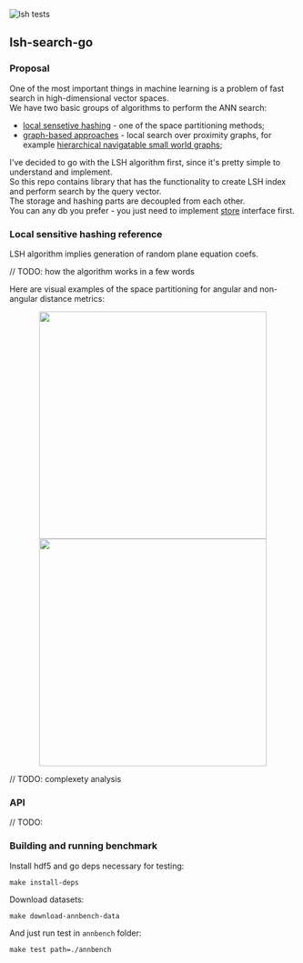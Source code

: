 ![lsh tests](https://github.com/gasparian/lsh-search-go/actions/workflows/test.yml/badge.svg?branch=master)
## lsh-search-go  

### Proposal  

One of the most important things in machine learning is a problem of fast search in high-dimensional vector spaces.  
We have two basic groups of algorithms to perform the ANN search:  
 - [local sensetive hashing](https://en.wikipedia.org/wiki/Locality-sensitive_hashing) - one of the space partitioning methods;  
 - [graph-based approaches](https://en.wikipedia.org/wiki/Small-world_network) - local search over proximity graphs, for example [hierarchical navigatable small world graphs](https://arxiv.org/pdf/1603.09320.pdf);  

I've decided to go with the LSH algorithm first, since it's pretty simple to understand and implement.  
So this repo contains library that has the functionality to create LSH index and perform search by the query vector.  
The storage and hashing parts are decoupled from each other.  
You can any db you prefer - you just need to implement [store](https://github.com/gasparian/lsh-search-go/blob/master/store/store.go) interface first.  

### Local sensitive hashing reference   

LSH algorithm implies generation of random plane equation coefs.  

// TODO: how the algorithm works in a few words  

Here are visual examples of the space partitioning for angular and non-angular distance metrics:  
<p align="center"> <img src="https://github.com/gasparian/lsh-search-go/blob/master/pics/non-biased.jpg" height=400/>  <img src="https://github.com/gasparian/lsh-search-go/blob/master/pics/biased.jpg" height=400/> </p>  

// TODO: complexety analysis  

### API  

// TODO:  

### Building and running benchmark  

Install hdf5 and go deps necessary for testing:  
```
make install-deps
```  
Download datasets:  
```
make download-annbench-data
```  
And just run test in `annbench` folder:  
```
make test path=./annbench
```  
